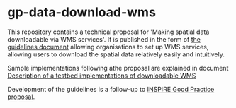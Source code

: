 # gp-data-download-wms

This repository contains a technical proposal for 'Making spatial data downloadable via WMS services'. It is published in the form of [the guidelines document](gp-data-download-wms.md) allowing organisations to set up WMS services, allowing users to download the spatial data relatively easily and intuitively.

Sample implementations following athe proposal are explained in document [Description of a testbed implementations of downloadable WMS](sample-implementations.md)

Development of the guidelines is a follow-up to [INSPIRE Good Practice proposal](https://inspire.ec.europa.eu/good-practice/making-spatial-data-downloadable-wms-services).
